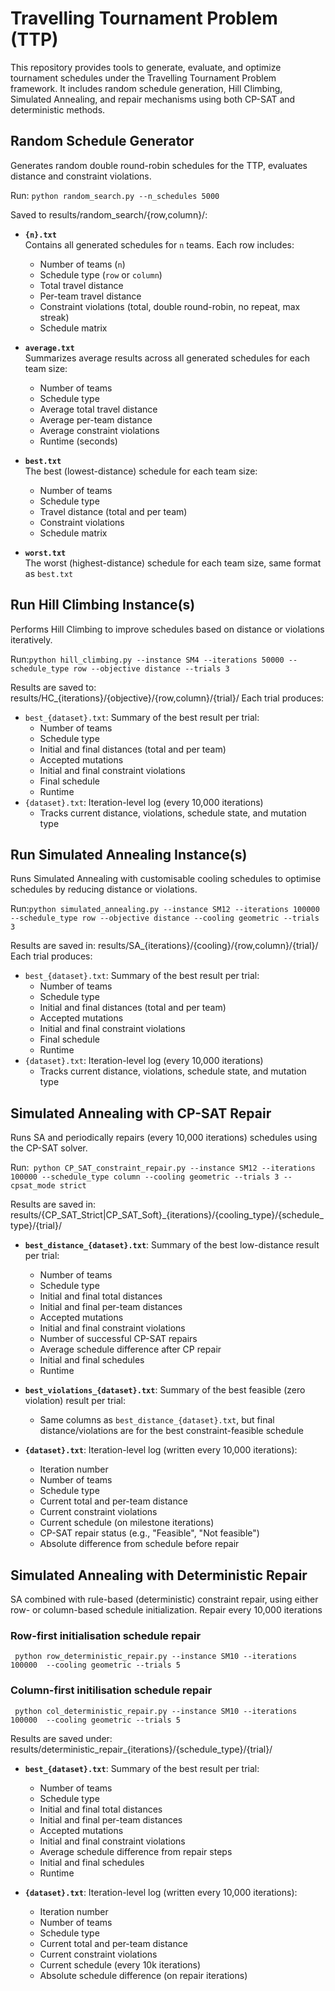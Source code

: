 # Travelling Tournament Problem (TTP)
This repository provides tools to generate, evaluate, and optimize tournament schedules under the Travelling Tournament Problem framework. It includes random schedule generation, Hill Climbing, Simulated Annealing, and repair mechanisms using both CP-SAT and deterministic methods.

## Random Schedule Generator 

Generates random double round-robin schedules for the TTP, evaluates distance and constraint violations.

Run: ```python random_search.py --n_schedules 5000```

Saved to results/random_search/{row,column}/:
- **`{n}.txt`**  
  Contains all generated schedules for `n` teams. Each row includes:
  - Number of teams (`n`)
  - Schedule type (`row` or `column`)
  - Total travel distance
  - Per-team travel distance
  - Constraint violations (total, double round-robin, no repeat, max streak)
  - Schedule matrix

- **`average.txt`**  
  Summarizes average results across all generated schedules for each team size:
  - Number of teams
  - Schedule type
  - Average total travel distance
  - Average per-team distance
  - Average constraint violations
  - Runtime (seconds)

- **`best.txt`**  
  The best (lowest-distance) schedule for each team size:
  - Number of teams
  - Schedule type
  - Travel distance (total and per team)
  - Constraint violations
  - Schedule matrix

- **`worst.txt`**  
  The worst (highest-distance) schedule for each team size, same format as `best.txt`
	
## Run Hill Climbing Instance(s)
Performs Hill Climbing to improve schedules based on distance or violations iteratively.

Run:``` python hill_climbing.py --instance SM4 --iterations 50000 --schedule_type row --objective distance --trials 3 ```

Results are saved to: results/HC_{iterations}/{objective}/{row,column}/{trial}/
Each trial produces:
- `best_{dataset}.txt`: Summary of the best result per trial:
  - Number of teams
  - Schedule type
  - Initial and final distances (total and per team)
  - Accepted mutations
  - Initial and final constraint violations
  - Final schedule
  - Runtime
- `{dataset}.txt`: Iteration-level log (every 10,000 iterations)
  - Tracks current distance, violations, schedule state, and mutation type


## Run Simulated Annealing Instance(s)
Runs Simulated Annealing with customisable cooling schedules to optimise schedules by reducing distance or violations.

Run:``` python simulated_annealing.py --instance SM12 --iterations 100000 --schedule_type row --objective distance --cooling geometric --trials 3 ```

Results are saved in: results/SA_{iterations}/{cooling}/{row,column}/{trial}/
Each trial produces:
- `best_{dataset}.txt`: Summary of the best result per trial:
  - Number of teams
  - Schedule type
  - Initial and final distances (total and per team)
  - Accepted mutations
  - Initial and final constraint violations
  - Final schedule
  - Runtime
- `{dataset}.txt`: Iteration-level log (every 10,000 iterations)
  - Tracks current distance, violations, schedule state, and mutation type

## Simulated Annealing with CP-SAT Repair
Runs SA and periodically repairs (every 10,000 iterations) schedules using the CP-SAT solver.

Run:``` python CP_SAT_constraint_repair.py --instance SM12 --iterations 100000 --schedule_type column --cooling geometric --trials 3 --cpsat_mode strict```

Results are saved in: results/{CP_SAT_Strict|CP_SAT_Soft}_{iterations}/{cooling_type}/{schedule_type}/{trial}/
- **`best_distance_{dataset}.txt`**: Summary of the best low-distance result per trial:
  - Number of teams
  - Schedule type
  - Initial and final total distances
  - Initial and final per-team distances
  - Accepted mutations
  - Initial and final constraint violations
  - Number of successful CP-SAT repairs
  - Average schedule difference after CP repair
  - Initial and final schedules
  - Runtime

- **`best_violations_{dataset}.txt`**: Summary of the best feasible (zero violation) result per trial:
  - Same columns as `best_distance_{dataset}.txt`, but final distance/violations are for the best constraint-feasible schedule

- **`{dataset}.txt`**: Iteration-level log (written every 10,000 iterations):
  - Iteration number
  - Number of teams
  - Schedule type
  - Current total and per-team distance
  - Current constraint violations
  - Current schedule (on milestone iterations)
  - CP-SAT repair status (e.g., "Feasible", "Not feasible")
  - Absolute difference from schedule before repair

## Simulated Annealing with Deterministic Repair
SA combined with rule-based (deterministic) constraint repair, using either row- or column-based schedule initialization. Repair every 10,000 iterations

### Row-first initialisation schedule repair
``` python row_deterministic_repair.py --instance SM10 --iterations 100000  --cooling geometric --trials 5```

### Column-first initilisation schedule repair
``` python col_deterministic_repair.py --instance SM10 --iterations 100000  --cooling geometric --trials 5```

Results are saved under: results/deterministic_repair_{iterations}/{schedule_type}/{trial}/
- **`best_{dataset}.txt`**: Summary of the best result per trial:
  - Number of teams
  - Schedule type
  - Initial and final total distances
  - Initial and final per-team distances
  - Accepted mutations
  - Initial and final constraint violations
  - Average schedule difference from repair steps
  - Initial and final schedules
  - Runtime

- **`{dataset}.txt`**: Iteration-level log (written every 10,000 iterations):
  - Iteration number
  - Number of teams
  - Schedule type
  - Current total and per-team distance
  - Current constraint violations
  - Current schedule (every 10k iterations)
  - Absolute schedule difference (on repair iterations)


